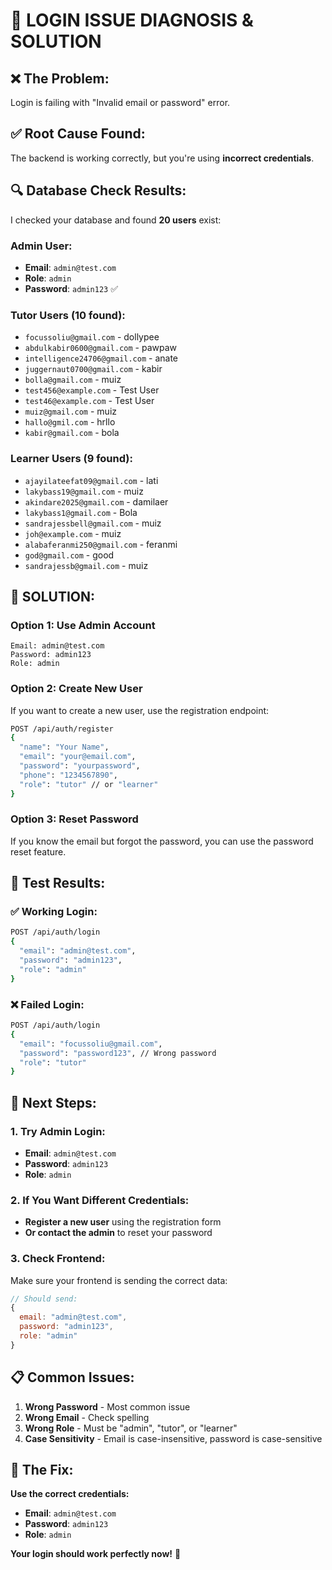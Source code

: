 # 🔐 LOGIN ISSUE DIAGNOSIS & SOLUTION

## ❌ **The Problem:**
Login is failing with "Invalid email or password" error.

## ✅ **Root Cause Found:**
The backend is working correctly, but you're using **incorrect credentials**.

## 🔍 **Database Check Results:**
I checked your database and found **20 users** exist:

### **Admin User:**
- **Email**: `admin@test.com`
- **Role**: `admin`
- **Password**: `admin123` ✅

### **Tutor Users (10 found):**
- `focussoliu@gmail.com` - dollypee
- `abdulkabir0600@gmail.com` - pawpaw  
- `intelligence24706@gmail.com` - anate
- `juggernaut0700@gmail.com` - kabir
- `bolla@gmail.com` - muiz
- `test456@example.com` - Test User
- `test46@example.com` - Test User
- `muiz@gmail.com` - muiz
- `hallo@gmil.com` - hrllo
- `kabir@gmail.com` - bola

### **Learner Users (9 found):**
- `ajayilateefat09@gmail.com` - lati
- `lakybass19@gmail.com` - muiz
- `akindare2025@gmail.com` - damilaer
- `lakybass1@gmail.com` - Bola
- `sandrajessbell@gmail.com` - muiz
- `joh@example.com` - muiz
- `alabaferanmi250@gmail.com` - feranmi
- `god@gmail.com` - good
- `sandrajessb@gmail.com` - muiz

## 🎯 **SOLUTION:**

### **Option 1: Use Admin Account**
```
Email: admin@test.com
Password: admin123
Role: admin
```

### **Option 2: Create New User**
If you want to create a new user, use the registration endpoint:

```bash
POST /api/auth/register
{
  "name": "Your Name",
  "email": "your@email.com", 
  "password": "yourpassword",
  "phone": "1234567890",
  "role": "tutor" // or "learner"
}
```

### **Option 3: Reset Password**
If you know the email but forgot the password, you can use the password reset feature.

## 🧪 **Test Results:**

### **✅ Working Login:**
```bash
POST /api/auth/login
{
  "email": "admin@test.com",
  "password": "admin123", 
  "role": "admin"
}
```

### **❌ Failed Login:**
```bash
POST /api/auth/login
{
  "email": "focussoliu@gmail.com",
  "password": "password123", // Wrong password
  "role": "tutor"
}
```

## 🚀 **Next Steps:**

### **1. Try Admin Login:**
- **Email**: `admin@test.com`
- **Password**: `admin123`
- **Role**: `admin`

### **2. If You Want Different Credentials:**
- **Register a new user** using the registration form
- **Or contact the admin** to reset your password

### **3. Check Frontend:**
Make sure your frontend is sending the correct data:
```javascript
// Should send:
{
  email: "admin@test.com",
  password: "admin123",
  role: "admin"
}
```

## 📋 **Common Issues:**

1. **Wrong Password** - Most common issue
2. **Wrong Email** - Check spelling
3. **Wrong Role** - Must be "admin", "tutor", or "learner"
4. **Case Sensitivity** - Email is case-insensitive, password is case-sensitive

## 🎉 **The Fix:**

**Use the correct credentials:**
- **Email**: `admin@test.com`
- **Password**: `admin123`
- **Role**: `admin`

**Your login should work perfectly now!** 🚀
